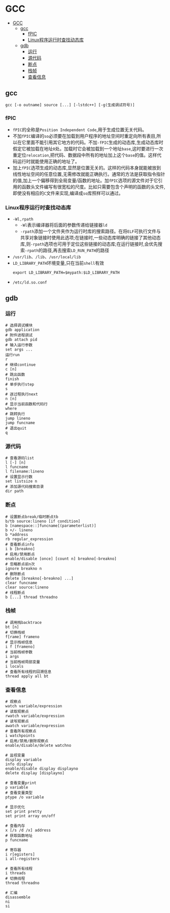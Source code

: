 # GCC

- [GCC](#gcc)
  - [gcc](#gcc-1)
    - [fPIC](#fpic)
    - [Linux程序运行时查找动态库](#linux程序运行时查找动态库)
  - [gdb](#gdb)
    - [运行](#运行)
    - [源代码](#源代码)
    - [断点](#断点)
    - [栈帧](#栈帧)
    - [查看信息](#查看信息)

## gcc

  ```gcc
  gcc [-o outname] source [...] [-lstdc++] [-g(生成调试符号)]
  ```

### fPIC

  - ```fPIC```的全称是```Position Independent Code```,用于生成位置无关代码。
  - 不加```fPIC```编译的```so```必须要在加载到用户程序的地址空间时重定向所有表目,所以在它里面不能引用其它地方的代码。不加```-fPIC```生成的动态库,生成动态库时假定它被加载在地址```0```处。加载时它会被加载到一个地址```base```,这时要进行一次重定位```relocation```,把代码、数据段中所有的地址加上这个```base```的值。这样代码运行时就能使用正确的地址了。
  - 加上```fPIC```选项生成的动态库,显然是位置无关的。这样的代码本身就能被放到线性地址空间的任意位置,无需修改就能正确执行。通常的方法是获取指令指针的值,加上一个偏移得到全局变量/函数的地址。加```fPIC```选项的源文件对于它引用的函数头文件编写有很宽松的尺度。比如只需要包含个声明的函数的头文件,即使没有相应的```C```文件来实现,编译成```so```库照样可以通过。

### Linux程序运行时查找动态库

  - ```-Wl,rpath```
    - ```-Wl```表示编译器将后面的参数传递给链接器```ld```
    - ```-rpath```添加一个文件夹作为运行时库的搜索路径。在将```ELF```可执行文件与共享对象链接时使用此选项;在链接时,一些动态库明确的链接了其他动态库,则```-rpath```选项也可用于定位这些链接的动态库;在运行链接时,会优先搜索```-rpath```的路径,再去搜索```LD_RUN_PATH```的路径
  - ```/usr/lib```、```/lib```、```/usr/local/lib```
  - ```LD_LIBRARY_PATH```环境变量,只在当前```shell```有效
    ```shell
    export LD_LIBRARY_PATH=$mypath:$LD_LIBRARY_PATH
    ```
  - ```/etc/ld.so.conf```

## gdb

### 运行

  ```gdb
  # 选择调试模块
  gdb application
  # 附件进程调试
  gdb attach pid
  # 输入运行参数
  set args ...
  运行run
  r
  # 继续continue
  c [n]
  # 跳出函数
  finish
  # 单步执行step
  s
  # 逐过程执行next
  n [n]
  # 显示当前函数和代码行
  where
  # 跳转执行
  jump lineno
  jump funcname
  # 退出quit
  q
  ```

### 源代码

  ```gdb
  # 查看源码list
  l [-] [n]
  l funcname
  l filename:lineno
  # 设置显示行数
  set listsize n
  # 添加源代码搜索目录
  dir path
  ```
### 断点

  ```gdb
  # 设置断点break/临时断点tb
  b/tb source:lineno [if condition]
  b [namespace::]funcname[(parameterlist)]
  b +/- lineno
  b *address
  rb regular_expression
  # 查看断点info
  i b [breakno]
  # 启用/禁用断点
  enable/disable [once] [count n] breakno[-breakno]
  # 忽略断点前n次
  ignore breakno n
  # 删除断点
  delete [breakno[-breakno] ...]
  clear funcname
  clear source:lineno
  # 线程断点
  b [...] thread threadno
  ```

### 栈帧

  ```gdb
  # 调用栈backtrace
  bt [n]
  # 切换栈帧
  f[rame] frameno
  # 显示栈帧信息
  i f [frameno]
  # 当前栈帧参数
  i args
  # 当前栈帧局部变量
  i locals
  # 查看所有线程的回溯信息
  thread apply all bt
  ```

### 查看信息

  ```gdb
  # 观察点
  watch variable/expression
  # 读取观察点
  rwatch variable/expression
  # 读写观察点
  awatch variable/expression
  # 查看所有观察点
  i watchpoints
  # 启用/禁用/删除观察点
  enable/disable/delete watchno
  
  # 监视变量
  display variable
  info display
  enable/disable display displayno
  delete display [displayno]
  
  # 查看变量print
  p variable
  # 查看变量类型
  ptype /o variable

  # 显示优化
  set print pretty
  set print array on/off

  # 查看内存
  x [/s /d /x] address
  # 获取函数地址
  p funcname

  # 寄存器
  i r[egisters]
  i all-registers

  # 查看所有线程
  i threads
  # 切换线程
  thread threadno

  # 汇编
  disassemble
  ni
  si
  ```
